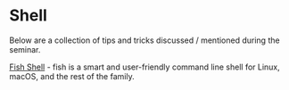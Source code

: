 # Shell

Below are a collection of tips and tricks discussed / mentioned during the seminar.

[Fish Shell](https://fishshell.com/) - fish is a smart and user-friendly command line shell for Linux, macOS, and the rest of the family.
